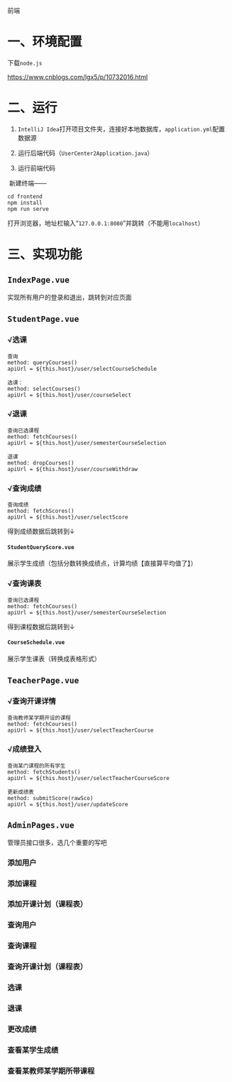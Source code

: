 前端

# 一、环境配置

下载`node.js`

https://www.cnblogs.com/lgx5/p/10732016.html

# 二、运行

1. `IntelliJ Idea`打开项目文件夹，连接好本地数据库，`application.yml`配置数据源

2. 运行后端代码（`UserCenter2Application.java`）
3. 运行前端代码

​		新建终端——

```
cd frontend
npm install
npm run serve
```

打开浏览器，地址栏输入“`127.0.0.1:8080`”并跳转（不能用`localhost`）

# 三、实现功能

## `IndexPage.vue`

实现所有用户的登录和退出，跳转到对应页面

## `StudentPage.vue`

### √选课

```
查询
method: queryCourses()
apiUrl = ${this.host}/user/selectCourseSchedule
```

```
选课：
method: selectCourses()
apiUrl = ${this.host}/user/courseSelect
```

### √退课

```
查询已选课程
method: fetchCourses()
apiUrl = ${this.host}/user/semesterCourseSelection
```

```
退课
method: dropCourses()
apiUrl = ${this.host}/user/courseWithdraw
```

### √查询成绩

```
查询成绩
method: fetchScores()
apiUrl = ${this.host}/user/selectScore
```

得到成绩数据后跳转到↓

#### `StudentQueryScore.vue`

展示学生成绩（包括分数转换成绩点，计算均绩【直接算平均值了】）

### √查询课表

```
查询已选课程
method: fetchCourses()
apiUrl = ${this.host}/user/semesterCourseSelection
```

得到课程数据后跳转到↓

#### `CourseSchedule.vue`

展示学生课表（转换成表格形式）

## `TeacherPage.vue`

### √查询开课详情

```
查询教师某学期开设的课程
method: fetchCourses()
apiUrl = ${this.host}/user/selectTeacherCourse
```

### √成绩登入

```
查询某门课程的所有学生
method: fetchStudents()
apiUrl = ${this.host}/user/selectTeacherCourseScore
```

```
更新成绩表
method: submitScore(rawSco)
apiUrl = ${this.host}/user/updateScore
```

## `AdminPages.vue`

管理员接口很多，选几个重要的写吧

### 添加用户

### 添加课程

### 添加开课计划（课程表）

### 查询用户

### 查询课程

### 查询开课计划（课程表）

### 选课

### 退课

### 更改成绩

### 查看某学生成绩

### 查看某教师某学期所带课程

